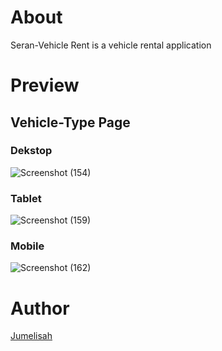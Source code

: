# About
Seran-Vehicle Rent is a vehicle rental application

# Preview
## Vehicle-Type Page
### Dekstop
![Screenshot (154)](https://user-images.githubusercontent.com/90091968/154663249-a1b248b2-ce45-46c3-b931-6e1ec2ea07f0.png)
### Tablet
![Screenshot (159)](https://user-images.githubusercontent.com/90091968/154664289-e801436b-e323-47aa-bbbe-950b1e1223ac.png)
### Mobile
![Screenshot (162)](https://user-images.githubusercontent.com/90091968/154665032-7181017f-28e4-43c8-ae1b-ba05f6e0735a.png)

# Author
[Jumelisah](https://github.com/jumelisah)
